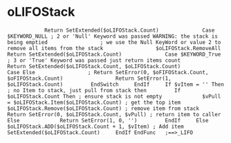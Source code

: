 # oLIFOStack
                Return SetExtended($oLIFOStack.Count)              Case $KEYWORD_NULL ; 2 or 'Null' Keyword was passed WARNING: the stack is being emptied                 ; we use the Null KeyWord or value 2 to remove all items from the stack                 $oLIFOStack.RemoveAll                 Return SetExtended($oLIFOStack.Count)              Case $KEYWORD_True ; 3 or 'True' Keyword was passed just return items count                 Return SetExtended($oLIFOStack.Count, $oLIFOStack.Count)              Case Else                 ; Return SetError(0, $oFIFOStack.Count, $oFIFOStack.Count)                 Return SetError(1, $oLIFOStack.Count)         EndSwitch     EndIf     If $vItem = '' Then ; no Item to stack, just pull from stack then         If $oLIFOStack.Count Then ; ensure stack is not empty             $vPull = $oLIFOStack.Item($oLIFOStack.Count) ; get the top item             $oLIFOStack.Remove($oLIFOStack.Count) ; remove item from stack             Return SetError(0, $oLIFOStack.Count, $vPull) ; return item to caller         Else             Return SetError(1, 0, '')         EndIf     Else         $oLIFOStack.ADD($oLIFOStack.Count + 1, $vItem) ; Add item         SetExtended($oLIFOStack.Count)     EndIf EndFunc   ;==>_LIFO
